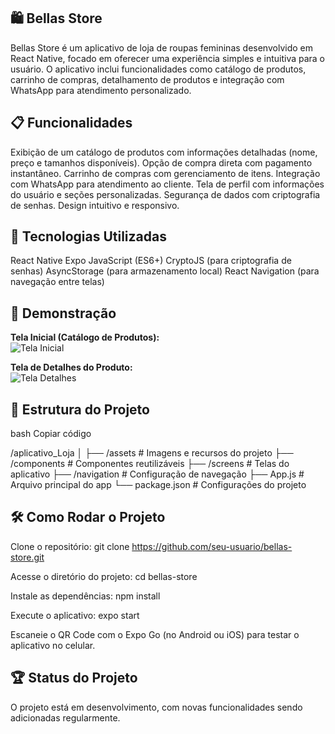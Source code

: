 ## 🛍️ Bellas Store
Bellas Store é um aplicativo de loja de roupas femininas desenvolvido em React Native, focado em oferecer uma experiência simples e intuitiva para o usuário. O aplicativo inclui funcionalidades como catálogo de produtos, carrinho de compras, detalhamento de produtos e integração com WhatsApp para atendimento personalizado.

## 📋 Funcionalidades
Exibição de um catálogo de produtos com informações detalhadas (nome, preço e tamanhos disponíveis).
Opção de compra direta com pagamento instantâneo.
Carrinho de compras com gerenciamento de itens.
Integração com WhatsApp para atendimento ao cliente.
Tela de perfil com informações do usuário e seções personalizadas.
Segurança de dados com criptografia de senhas.
Design intuitivo e responsivo.

## 🚀 Tecnologias Utilizadas
React Native
Expo
JavaScript (ES6+)
CryptoJS (para criptografia de senhas)
AsyncStorage (para armazenamento local)
React Navigation (para navegação entre telas)

## 🎨 Demonstração
**Tela Inicial (Catálogo de Produtos):**  
![Tela Inicial](https://imgur.com/a/QMr3T73)

**Tela de Detalhes do Produto:**  
![Tela Detalhes](https://imgur.com/a/RCPkOgE)

## 📂 Estrutura do Projeto
bash
Copiar código

/aplicativo_Loja
│
├── /assets            # Imagens e recursos do projeto
├── /components        # Componentes reutilizáveis
├── /screens           # Telas do aplicativo
├── /navigation        # Configuração de navegação
├── App.js             # Arquivo principal do app
└── package.json       # Configurações do projeto

## 🛠️ Como Rodar o Projeto
Clone o repositório:
git clone https://github.com/seu-usuario/bellas-store.git

Acesse o diretório do projeto:
cd bellas-store

Instale as dependências:
npm install

Execute o aplicativo:
expo start

Escaneie o QR Code com o Expo Go (no Android ou iOS) para testar o aplicativo no celular.

## 🏆 Status do Projeto
O projeto está em desenvolvimento, com novas funcionalidades sendo adicionadas regularmente.
